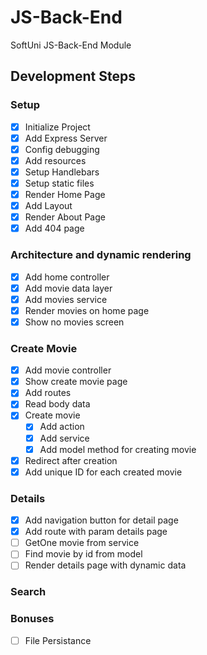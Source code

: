 # JS-Back-End

SoftUni JS-Back-End Module

## Development Steps

### Setup

- [x] Initialize Project
- [x] Add Express Server
- [x] Config debugging
- [x] Add resources
- [x] Setup Handlebars
- [x] Setup static files
- [x] Render Home Page
- [x] Add Layout
- [x] Render About Page
- [x] Add 404 page

### Architecture and dynamic rendering

- [x] Add home controller
- [x] Add movie data layer
- [x] Add movies service
- [x] Render movies on home page
- [x] Show no movies screen

### Create Movie

- [x] Add movie controller
- [x] Show create movie page
- [x] Add routes
- [x] Read body data
- [x] Create movie
  - [x] Add action
  - [x] Add service
  - [x] Add model method for creating movie
- [x] Redirect after creation
- [x] Add unique ID for each created movie

### Details

- [x] Add navigation button for detail page
- [x] Add route with param details page
- [ ] GetOne movie from service
- [ ] Find movie by id from model
- [ ] Render details page with dynamic data

### Search

### Bonuses

- [ ] File Persistance
